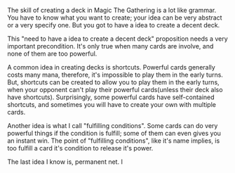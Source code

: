The skill of creating a deck in Magic The Gathering is a lot like grammar. You have to know what you want to create; your idea can be very abstract or a very specify one. But you got to have a idea to create a decent deck.

This "need to have a idea to create a decent deck"  proposition needs a very important precondition. It's only true when many cards are involve, and none of them are too powerful.

A common idea in creating decks is shortcuts. Powerful cards generally costs many mana, therefore, it's impossible to play them in the early turns. But, shortcuts can be created to allow you to play them in the early turns, when your opponent can't play their powerful cards(unless their deck also have shortcuts). Surprisingly, some powerful cards have self-contained shortcuts, and sometimes you will have to create your own with multiple cards.

Another idea is what I call "fulfilling conditions". Some cards can do very powerful things if the condition is fulfill; some of them can even gives you an instant win. The point of "fulfilling conditions", like it's name implies, is too fulfill a card it's condition to release it's power.

The last idea I know is, permanent net. I